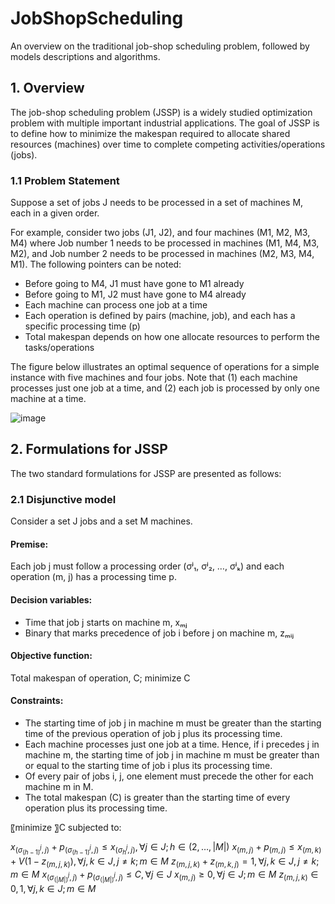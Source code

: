 # JobShopScheduling
An overview on the traditional job-shop scheduling problem, followed by models descriptions and algorithms.

## 1. Overview
The job-shop scheduling problem (JSSP) is a widely studied optimization problem with multiple important industrial applications. The goal of JSSP is to define how to minimize the makespan required to allocate shared resources (machines) over time to complete competing activities/operations (jobs).

### 1.1 Problem Statement
Suppose a set of jobs J needs to be processed in a set of machines M, each in a given order. 

For example, consider two jobs (J1, J2), and four machines (M1, M2, M3, M4) where Job number 1 needs to be processed in machines (M1, M4, M3, M2), and Job number 2 needs to be processed in machines (M2, M3, M4, M1). The following pointers can be noted:
  - Before going to M4, J1 must have gone to M1 already
  - Before going to M1, J2 must have gone to M4 already
  - Each machine can process one job at a time
  - Each operation is defined by pairs (machine, job), and each has a specific processing time (p)
  - Total makespan depends on how one allocate resources to perform the tasks/operations

The figure below illustrates an optimal sequence of operations for a simple instance with five machines and four jobs. Note that (1) each machine processes just one job at a time, and (2) each job is processed by only one machine at a time.

![image](https://user-images.githubusercontent.com/70025024/236583834-a09c0810-733e-4e90-8c19-b5be4798a7d1.png)

## 2. Formulations for JSSP
The two standard formulations for JSSP are presented as follows:

### 2.1 Disjunctive model
Consider a set J jobs and a set M machines. 

#### Premise:
Each job j must follow a processing order (σʲ₁, σʲ₂, …, σʲₖ) and each operation (m, j) has a processing time p. 

#### Decision variables: 
  - Time that job j starts on machine m, xₘⱼ
  - Binary that marks precedence of job i before j on machine m, zₘᵢⱼ

#### Objective function: 
Total makespan of operation, C; minimize C

#### Constraints: 
  - The starting time of job j in machine m must be greater than the starting time of the previous operation of job j plus its processing time.
  - Each machine processes just one job at a time. Hence, if i precedes j in machine m, the starting time of job j in machine m must be greater than or equal to the starting time of job i plus its processing time.
  - Of every pair of jobs i, j, one element must precede the other for each machine m in M.
  - The total makespan (C) is greater than the starting time of every operation plus its processing time.

〖minimize 〗⁡C
subjected to: 

$x_(σ_(h-1)^j,j)+p_(σ_(h-1)^j,j)≤x_(σ_h^j,j),                    ∀ j∈J;h∈(2,…,|M|)$
$x_(m,j)+p_(m,j)≤x_(m,k)+V(1-z_(m,j,k) ),                    ∀ j,k∈J,j≠k;m∈M$
$z_(m,j,k)+z_(m,k,j)=1,                    ∀ j,k∈J,j≠k;m∈M$
$x_(σ_(|M|)^j,j)+p_(σ_(|M|)^j,j)≤C,                    ∀ j∈J$
$x_(m,j)≥0,                    ∀ j∈J;m∈M$
$z_(m,j,k)∈{0,1},                    ∀ j,k∈J;m∈M$
